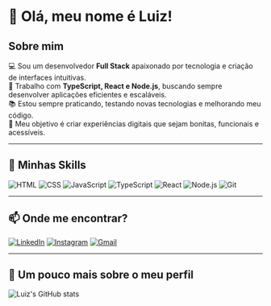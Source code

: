 # 👋 Olá, meu nome é Luiz!

## Sobre mim  

💻 Sou um desenvolvedor **Full Stack** apaixonado por tecnologia e criação de interfaces intuitivas.  
🚀 Trabalho com **TypeScript, React e Node.js**, buscando sempre desenvolver aplicações eficientes e escaláveis.  
📚 Estou sempre praticando, testando novas tecnologias e melhorando meu código.  
🎯 Meu objetivo é criar experiências digitais que sejam bonitas, funcionais e acessíveis.  

---

## 📌 Minhas Skills  
![HTML](https://img.shields.io/badge/HTML-E34F26?style=for-the-badge&logo=html5&logoColor=white)
![CSS](https://img.shields.io/badge/CSS-1572B6?style=for-the-badge&logo=css3&logoColor=white)
![JavaScript](https://img.shields.io/badge/JavaScript-F7DF1E?style=for-the-badge&logo=javascript&logoColor=black)
![TypeScript](https://img.shields.io/badge/TypeScript-3178C6?style=for-the-badge&logo=typescript&logoColor=white)
![React](https://img.shields.io/badge/React-61DAFB?style=for-the-badge&logo=react&logoColor=black)
![Node.js](https://img.shields.io/badge/Node.js-339933?style=for-the-badge&logo=node.js&logoColor=white)
![Git](https://img.shields.io/badge/Git-F05032?style=for-the-badge&logo=git&logoColor=white)

---

## 📫 Onde me encontrar?  
[![LinkedIn](https://img.shields.io/badge/LinkedIn-0A66C2?style=for-the-badge&logo=linkedin&logoColor=white)](https://www.linkedin.com/in/luiz-sobral-dev/)
[![Instagram](https://img.shields.io/badge/Instagram-E4405F?style=for-the-badge&logo=instagram&logoColor=white)](https://www.instagram.com/luizsobraldev/)
[![Gmail](https://img.shields.io/badge/Gmail-D14836?style=for-the-badge&logo=gmail&logoColor=white)](mailto:luizsobraldev@gmail.com)

---

## 🚀 Um pouco mais sobre o meu perfil
![Luiz's GitHub stats](https://github-readme-stats.vercel.app/api?username=luizsobraldev&show_icons=true&theme=dracula)


